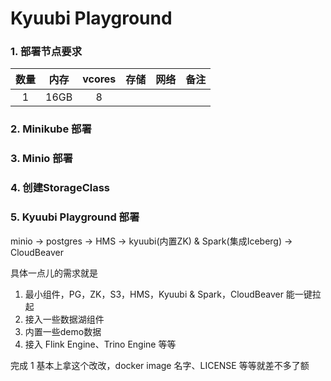 Kyuubi Playground
===

### 1. 部署节点要求

|  数量   |   内存   |  vcores  |  存储   |  网络   |  备注   |
|:-----:|:------:|:--------:|:-----:|:-----:|:-----:|
|   1   |  16GB  |    8     |       |       |       |

### 2. Minikube 部署


### 3. Minio 部署


### 4. 创建StorageClass

### 5. Kyuubi Playground  部署

minio -> postgres -> HMS -> kyuubi(内置ZK) & Spark(集成Iceberg) -> CloudBeaver





具体一点儿的需求就是
1. 最小组件，PG，ZK，S3，HMS，Kyuubi & Spark，CloudBeaver 能一键拉起
2. 接入一些数据湖组件
3. 内置一些demo数据
4. 接入 Flink Engine、Trino Engine 等等

完成 1 基本上拿这个改改，docker image 名字、LICENSE 等等就差不多了额
